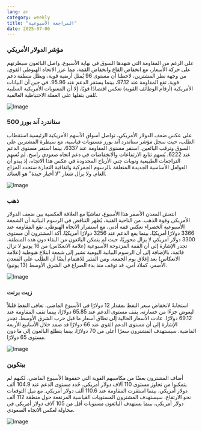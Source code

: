 ```yaml
---
lang: ar
category: weekly
title: "المراجعة الأسبوعية"
date: 2025-07-06
---
```


### مؤشر الدولار الأمريكي

على الرغم من المقاومة التي شهدها السوق في نهاية الأسبوع، واصل البائعون سيطرتهم على حركة الأسعار، مع انخفاض القاع وانخفاض القمة، مما عزز الاتجاه الهبوطي القوي. من وجهة نظر المشترين، لاحظنا أن مستوى 96 يُمثل أرضية قوية، ويظل منطقة دعم قوية. تقع المقاومة عند 97.12، بينما يستقر الدعم عند 95.96. في حين أن البيانات الأمريكية (أرقام الوظائف القوية) تعكس اقتصادًا قويًا، إلا أن المعنويات الأمريكية السلبية تُلقي بثقلها على العملة الاحتياطية العالمية.

![Image](https://markleighedu.github.io/img/Jul-2025/06-Jul-2025/usdindex.jpg)

### ستاندرد آند بورز 500

على عكس ضعف الدولار الأمريكي، تواصل أسواق الأسهم الأمريكية الرئيسية استقطاب الطلب، حيث سجل مؤشر ستاندرد آند بورز مستويات قياسية، مع سيطرة المشترين على السوق وترقب البائعين. استقر مستوى المقاومة عند 6337، بينما استقر مستوى الدعم عند 6222. يُسهم تتابع الارتفاعات والانخفاضات في دعم اتجاه صعودي راسخ. لم تُسهم التراجعات الطبيعية ونوبات جني الأرباح المحدودة في عكس هذا الاتجاه، إذ يبدو أن العوامل الأساسية الجديدة المتعلقة بالرسوم الجمركية واتفاقية التجارة ستحدد المزاج العام. ولا يزال شعار "لا أخبار جيدة" هو السائد.

![Image](https://markleighedu.github.io/img/Jul-2025/06-Jul-2025/sp500.jpg)

### ذهب

انتعش المعدن الأصفر هذا الأسبوع، تماشيًا مع العلاقة العكسية بين ضعف الدولار الأمريكي وقوة الذهب. من الناحية الفنية، يُظهر التناقض في الرسوم البيانية أن الشمعة الأسبوعية الخضراء تعكس قمة أدنى، مع استمرار الاتجاه الهبوطي. تقع المقاومة عند 3366 دولارًا أمريكيًا، بينما يقع الدعم عند 3256 دولارًا أمريكيًا. أكد المشترون أن مستوى 3300 دولار أمريكي لا يزال محوريًا، حيث لم يتمكن البائعون من البقاء دون هذه المنطقة. تجدر الإشارة إلى أن القمة المزدوجة الأسبوعية (علامة الانعكاس) من 16 يونيو لا تزال قائمة، بالإضافة إلى أن الرسوم البيانية اليومية تشير إلى شمعة ابتلاع هبوطية (علامة الانعكاس) بعد إغلاق يوم الجمعة. ومن المثير للاهتمام أيضًا أن الطلب على المعدن الأصفر، كملاذ آمن، قد توقف منذ بدء الصراع في الشرق الأوسط (13 يونيو).

![Image](https://markleighedu.github.io/img/Jul-2025/06-Jul-2025/gold.jpg)

### زيت برنت

استجابةً لانخفاض سعر النفط بمقدار 12 دولارًا في الأسبوع الماضي، تعافى النفط قليلاً ليعوض جزءًا من خسارته. يقف مستوى الدعم عند 65.85 دولارًا، بينما تقف المقاومة عند 69.12 دولارًا. عادت الأسعار الحالية إلى نطاق أسعار ما قبل حرب الشرق الأوسط. تجدر الإشارة إلى أن مستوى الدعم القوي عند 66 دولارًا قد صمد خلال الأسابيع الأربعة الماضية. سيستهدف المشترون سعرًا أعلى من 70 دولارًا، بينما يتطلع البائعون إلى ما دون مستوى 65 دولارًا.

![Image](https://markleighedu.github.io/img/Jul-2025/06-Jul-2025/brentoil.jpg)

### بيتكوين

أضاف المشترون بعضًا من مكاسبهم القوية التي حققوها الأسبوع الماضي، لكنهم لم يتمكنوا من تجاوز مستوى 110 آلاف دولار أمريكي. حُدد مستوى الدعم عند 104.9 ألف دولار أمريكي، بينما استقرت المقاومة عند 110.6 ألف دولار أمريكي. مع ميل التوقعات نحو الارتفاع، سيستهدف المشترون المستويات القياسية المرتفعة حول منطقة 112 ألف دولار أمريكي، بينما يستهدف البائعون مستويات أقل من 105 آلاف دولار أمريكي في محاولة لعكس الاتجاه الصعودي.

![Image](https://markleighedu.github.io/img/Jul-2025/06-Jul-2025/bitcoin.jpg)

